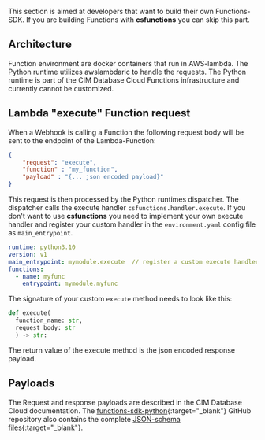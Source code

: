 This section is aimed at developers that want to build their own Functions-SDK.
If you are building Functions with **csfunctions** you can skip this part.

## Architecture
Function environment are docker containers that run in AWS-lambda. The Python runtime utilizes awslambdaric to handle the requests. The Python runtime is part of the CIM Database Cloud Functions infrastructure and currently cannot be customized.


## Lambda "execute" Function request
When a Webhook is calling a Function the following request body will be sent to the endpoint of the Lambda-Function:
```json
{
    "request": "execute",
    "function" : "my_function",
    "payload" : "{... json encoded payload}"
}
```

This request is then processed by the Python runtimes dispatcher. The dispatcher calls the execute handler `csfunctions.handler.execute`. If you don't want to use **csfunctions** you need to implement your own execute handler and register your custom handler in the `environment.yaml` config file as `main_entrypoint`.

``` yaml title="environment.yaml"
runtime: python3.10
version: v1
main_entrypoint: mymodule.execute  // register a custom execute handler here
functions:
  - name: myfunc
    entrypoint: mymodule.myfunc
```

The signature of your custom `execute` method needs to look like this:
```python
def execute(
  function_name: str,
  request_body: str
  ) -> str:
```

The return value of the execute method is the json encoded response payload.

## Payloads

The Request and response payloads are described in the CIM Database Cloud documentation. The [functions-sdk-python](https://github.com/cslab/functions-sdk-python){:target="_blank"} GitHub repository also contains the complete [JSON-schema files](https://github.com/cslab/functions-sdk-python/tree/main/json_schemas){:target="_blank"}.
